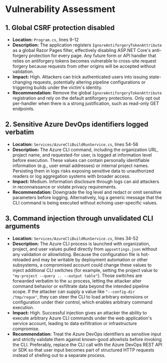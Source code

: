 # Vulnerability Assessment

## 1. Global CSRF protection disabled
- **Location:** `Program.cs`, lines 9-12
- **Description:** The application registers `IgnoreAntiforgeryTokenAttribute` as a global Razor Pages filter, effectively disabling ASP.NET Core's anti-forgery protection for every page. Any future form or API handler that relies on antiforgery tokens becomes vulnerable to cross-site request forgery because requests from other origins will be accepted without validation.
- **Impact:** High. Attackers can trick authenticated users into issuing state-changing requests, potentially altering pipeline configurations or triggering builds under the victim's identity.
- **Recommendation:** Remove the global `IgnoreAntiforgeryTokenAttribute` registration and rely on the default antiforgery protections. Only opt out per-handler when there is a strong justification, such as read-only GET endpoints.

## 2. Sensitive Azure DevOps identifiers logged verbatim
- **Location:** `Services/AzureCliBuildRunService.cs`, lines 54-56
- **Description:** The Azure CLI command, including the organization URL, project name, and requested-for user, is logged at information level before execution. These values can contain personally identifiable information (e.g., user email addresses) or internal project names. Persisting them in logs risks exposing sensitive data to unauthorized readers or log aggregation systems with broader access.
- **Impact:** Medium. Information disclosure through logs can aid attackers in reconnaissance or violate privacy requirements.
- **Recommendation:** Downgrade the log level and redact or omit sensitive parameters before logging. Alternatively, log a generic message that the CLI command is being executed without echoing user-specific values.

## 3. Command injection through unvalidated CLI arguments
- **Location:** `Services/AzureCliBuildRunService.cs`, lines 34-52
- **Description:** The Azure CLI process is launched with organization, project, and user values pulled directly from `appsettings.json` without any validation or allowlisting. Because the configuration file is hot-reloaded and may be writable by deployment automation or other subsystems, a compromised account could change these values to inject additional CLI switches (for example, setting the project value to `"my-project --query .. --output table"`). Those switches are forwarded verbatim to the `az` process, letting the attacker alter command behavior or exfiltrate data beyond the intended pipeline scope. If the attacker can supply a value like `"--config-dir /tmp/rogue"`, they can steer the CLI to load arbitrary extensions or configuration under their control, which enables arbitrary command execution.
- **Impact:** High. Successful injection gives an attacker the ability to execute arbitrary Azure CLI commands under the web application's service account, leading to data exfiltration or infrastructure compromise.
- **Recommendation:** Treat the Azure DevOps identifiers as sensitive input and strictly validate them against known-good allowlists before invoking the CLI. Preferably, replace the CLI call with the Azure DevOps REST API or SDK so that user input becomes part of structured HTTP requests instead of shelling out to a separate process.
